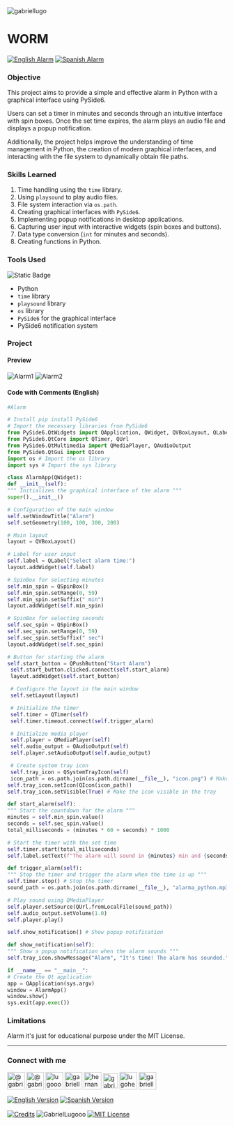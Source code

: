<img align="center" src="https://media.licdn.com/dms/image/v2/D4D16AQGUNxQ7NSC05A/profile-displaybackgroundimage-shrink_350_1400/profile-displaybackgroundimage-shrink_350_1400/0/1738695150340?e=1744243200&v=beta&t=oXX-ixT9bR3dJcYCLv4KBs5wjKFoeP0524kFGHQMYmQ" alt="gabriellugo" />

# WORM

<a href="https://github.com/GabrielLugooo/Alarm" target="_blank" rel="noreferrer noopener"> <img align="center" src="https://img.shields.io/badge/English%20Alarm-000000" alt="English Alarm" /></a>
<a href="https://github.com/GabrielLugooo/Alarm/blob/main/README%20Spanish.md" target="_blank" rel="noreferrer noopener"> <img align="center" src="https://img.shields.io/badge/Spanish%20Alarm-green" alt="Spanish Alarm" /></a>

### Objective

This project aims to provide a simple and effective alarm in Python with a graphical interface using PySide6.

Users can set a timer in minutes and seconds through an intuitive interface with spin boxes. Once the set time expires, the alarm plays an audio file and displays a popup notification.

Additionally, the project helps improve the understanding of time management in Python, the creation of modern graphical interfaces, and interacting with the file system to dynamically obtain file paths.

### Skills Learned

1. Time handling using the `time` library.
2. Using `playsound` to play audio files.
3. File system interaction via `os.path`.
4. Creating graphical interfaces with `PySide6`.
5. Implementing popup notifications in desktop applications.
6. Capturing user input with interactive widgets (spin boxes and buttons).
7. Data type conversion (`int` for minutes and seconds).
8. Creating functions in Python.

### Tools Used

![Static Badge](https://img.shields.io/badge/Python-000000?logo=python&logoSize=auto)

- Python
- `time` library
- `playsound` library
- `os` library
- `PySide6` for the graphical interface
- PySide6 notification system

### Project

#### Preview

<img align="center" src="https://i.imgur.com/o080jKM.jpeg" alt="Alarm1" />
<img align="center" src="https://i.imgur.com/Ws12WOW.jpeg" alt="Alarm2" />

#### Code with Comments (English)

```python
#Alarm

# Install pip install PySide6
# Import the necessary libraries from PySide6
from PySide6.QtWidgets import QApplication, QWidget, QVBoxLayout, QLabel, QSpinBox, QPushButton, QSystemTrayIcon
from PySide6.QtCore import QTimer, QUrl
from PySide6.QtMultimedia import QMediaPlayer, QAudioOutput
from PySide6.QtGui import QIcon
import os # Import the os library
import sys # Import the sys library

class AlarmApp(QWidget):
def __init__(self):
""" Initializes the graphical interface of the alarm """
super().__init__()

# Configuration of the main window
self.setWindowTitle("Alarm")
self.setGeometry(100, 100, 300, 200)

# Main layout
layout = QVBoxLayout()

# Label for user input
self.label = QLabel("Select alarm time:")
layout.addWidget(self.label)

# SpinBox for selecting minutes
self.min_spin = QSpinBox()
self.min_spin.setRange(0, 59)
self.min_spin.setSuffix(" min")
layout.addWidget(self.min_spin)

# SpinBox for selecting seconds
self.sec_spin = QSpinBox()
self.sec_spin.setRange(0, 59)
self.sec_spin.setSuffix(" sec")
layout.addWidget(self.sec_spin)

# Button for starting the alarm
self.start_button = QPushButton("Start Alarm")
 self.start_button.clicked.connect(self.start_alarm)
 layout.addWidget(self.start_button)

 # Configure the layout in the main window
 self.setLayout(layout)

 # Initialize the timer
 self.timer = QTimer(self)
 self.timer.timeout.connect(self.trigger_alarm)

 # Initialize media player
 self.player = QMediaPlayer(self)
 self.audio_output = QAudioOutput(self)
 self.player.setAudioOutput(self.audio_output)

 # Create system tray icon
 self.tray_icon = QSystemTrayIcon(self)
 icon_path = os.path.join(os.path.dirname(__file__), "icon.png") # Make sure "icon.png" exists
self.tray_icon.setIcon(QIcon(icon_path))
self.tray_icon.setVisible(True) # Make the icon visible in the tray

def start_alarm(self):
""" Start the countdown for the alarm """
minutes = self.min_spin.value()
seconds = self.sec_spin.value()
total_milliseconds = (minutes * 60 + seconds) * 1000

# Start the timer with the set time
self.timer.start(total_milliseconds)
self.label.setText(f"The alarm will sound in {minutes} min and {seconds} sec.")

def trigger_alarm(self):
""" Stop the timer and trigger the alarm when the time is up """
self.timer.stop() # Stop the timer
sound_path = os.path.join(os.path.dirname(__file__), "alarma_python.mp3")

# Play sound using QMediaPlayer
self.player.setSource(QUrl.fromLocalFile(sound_path))
self.audio_output.setVolume(1.0)
self.player.play()

self.show_notification() # Show popup notification

def show_notification(self):
""" Show a popup notification when the alarm sounds """
self.tray_icon.showMessage("Alarm", "It's time! The alarm has sounded.", QSystemTrayIcon.Information, 3000)

if __name__ == "__main__":
# Create the Qt application
app = QApplication(sys.argv)
window = AlarmApp()
window.show()
sys.exit(app.exec())
```

### Limitations

Alarm it's just for educational purpose under the MIT License.

---

<h3 align="left">Connect with me</h3>

<p align="left">
<a href="https://www.youtube.com/@gabriellugooo" target="_blank" rel="noreferrer noopener"> <img align="center" src="https://img.icons8.com/?size=50&id=55200&format=png" alt="@gabriellugooo" height="40" width="40" /></a>
<a href="http://www.tiktok.com/@gabriellugooo" target="_blank" rel="noreferrer noopener"> <img align="center" src="https://img.icons8.com/?size=50&id=118638&format=png" alt="@gabriellugooo" height="40" width="40" /></a>
<a href="https://instagram.com/lugooogabriel" target="_blank" rel="noreferrer noopener"> <img align="center" src="https://img.icons8.com/?size=50&id=32309&format=png" alt="lugooogabriel" height="40" width="40" /></a>
<a href="https://twitter.com/gabriellugo__" target="_blank" rel="noreferrer noopener"> <img align="center" src="https://img.icons8.com/?size=50&id=phOKFKYpe00C&format=png" alt="gabriellugo__" height="40" width="40" /></a>
<a href="https://www.linkedin.com/in/hernando-gabriel-lugo" target="_blank" rel="noreferrer noopener"> <img align="center" src="https://img.icons8.com/?size=50&id=8808&format=png" alt="hernando-gabriel-lugo" height="40" width="40" /></a>
<a href="https://github.com/GabrielLugooo" target="_blank" rel="noreferrer noopener"> <img align="center" src="https://img.icons8.com/?size=80&id=AngkmzgE6d3E&format=png" alt="gabriellugooo" height="34" width="34" /></a>
<a href="mailto:lugohernandogabriel@gmail.com"> <img align="center" src="https://img.icons8.com/?size=50&id=38036&format=png" alt="lugohernandogabriel@gmail.com" height="40" width="40" /></a>
<a href="https://linktr.ee/gabriellugooo" target="_blank" rel="noreferrer noopener"> <img align="center" src="https://simpleicons.org/icons/linktree.svg" alt="gabriellugooo" height="40" width="40" /></a>
</p>

<p align="left">
<a href="https://github.com/GabrielLugooo/GabrielLugooo/blob/main/README.md" target="_blank" rel="noreferrer noopener"> <img align="center" src="https://img.shields.io/badge/English%20Version-000000" alt="English Version" /></a>
<a href="https://github.com/GabrielLugooo/GabrielLugooo/blob/main/Readme%20Spanish.md" target="_blank" rel="noreferrer noopener"> <img align="center" src="https://img.shields.io/badge/Spanish%20Version-Green" alt="Spanish Version" /></a>
</p>

<a href="https://linktr.ee/gabriellugooo" target="_blank" rel="noreferrer noopener"> <img align="center" src="https://img.shields.io/badge/Credits-Gabriel%20Lugo-green" alt="Credits" /></a>
<img align="center" src="https://komarev.com/ghpvc/?username=GabrielLugoo&label=Profile%20views&color=green&base=2000" alt="GabrielLugooo" />
<a href="" target="_blank" rel="noreferrer noopener"> <img align="center" src="https://img.shields.io/badge/License-MIT-green" alt="MIT License" /></a>
